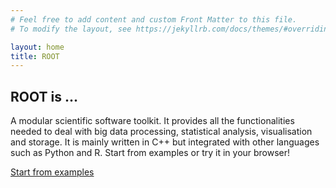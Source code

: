 ```yaml
---
# Feel free to add content and custom Front Matter to this file.
# To modify the layout, see https://jekyllrb.com/docs/themes/#overriding-theme-defaults

layout: home
title: ROOT
---
```

## ROOT is ...
A modular scientific software toolkit. It provides all the functionalities needed 
to deal with big data processing, statistical analysis, visualisation and storage. 
It is mainly written in C++ but integrated with other languages such as Python and R.
Start from examples or try it in your browser!

[Start from examples](https://root.cern/doc/master/group__Tutorials.html)

